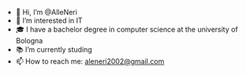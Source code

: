 - 👋 Hi, I’m @AlleNeri
- 👀 I’m interested in IT
- 🎓 I have a bachelor degree in computer science at the university of Bologna
- 📚 I’m currently studing
- 📫 How to reach me: aleneri2002@gmail.com
